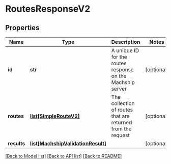 # RoutesResponseV2

## Properties
Name | Type | Description | Notes
------------ | ------------- | ------------- | -------------
**id** | **str** | A unique ID for the routes response on the Machship server | [optional] 
**routes** | [**list[SimpleRouteV2]**](SimpleRouteV2.md) | The collection of routes that are returned from the request | [optional] 
**results** | [**list[MachshipValidationResult]**](MachshipValidationResult.md) |  | [optional] 

[[Back to Model list]](../README.md#documentation-for-models) [[Back to API list]](../README.md#documentation-for-api-endpoints) [[Back to README]](../README.md)

